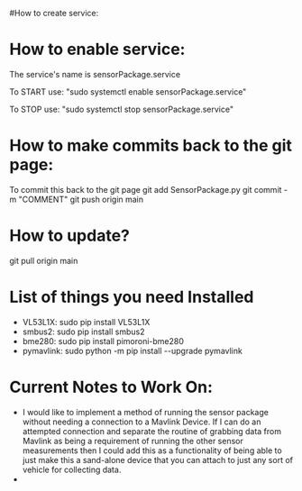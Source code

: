 



#How to create service:

# How to enable service:
The service's name is sensorPackage.service

To START use: "sudo systemctl enable sensorPackage.service"

To STOP  use: "sudo systemctl stop sensorPackage.service"


# How to make commits back to the git page:

To commit this back to the git page
git add SensorPackage.py
git commit -m "COMMENT"
git push origin main

# How to update?
git pull origin main


# List of things you need Installed
- VL53L1X: sudo pip install VL53L1X
- smbus2: sudo pip install smbus2
- bme280: sudo pip install pimoroni-bme280
- pymavlink: sudo python -m pip install --upgrade pymavlink

# Current Notes to Work On:
- I would like to implement a method of running the sensor package without needing a connection to a Mavlink Device. If I can do an attempted connection and separate the routine of grabbing data from Mavlink as being a requirement of running the other sensor measurements then I could add this as a functionality of being able to just make this a sand-alone device that you can attach to just any sort of vehicle for collecting data.
-  
